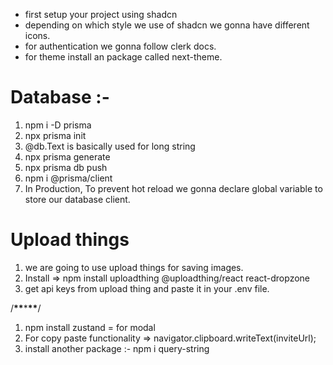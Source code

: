 - first setup your project using shadcn
- depending on which style we use of shadcn we gonna have different icons.
- for authentication we gonna follow clerk docs.
- for theme install an package called next-theme.

# Database :-

1. npm i -D prisma
2. npx prisma init
3. @db.Text is basically used for long string
4. npx prisma generate
5. npx prisma db push
6. npm i @prisma/client
7. In Production, To prevent hot reload we gonna declare global variable to store our database client.

# Upload things

1. we are going to use upload things for saving images.
2. Install => npm install uploadthing @uploadthing/react react-dropzone
3. get api keys from upload thing and paste it in your .env file.

/********\*\*********\*********\*\*********/

1. npm install zustand = for modal
2. For copy paste functionality => navigator.clipboard.writeText(inviteUrl);
3. install another package :- npm i query-string
